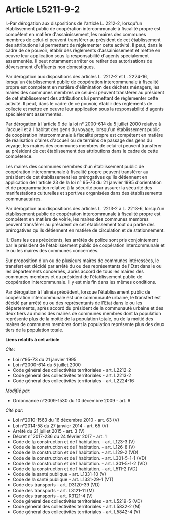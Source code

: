 # Article L5211-9-2

I.-Par dérogation aux dispositions de l'article L. 2212-2, lorsqu'un établissement public de coopération intercommunale à
fiscalité propre est compétent en matière d'assainissement, les maires des communes membres de celui-ci peuvent transférer au
président de cet établissement des attributions lui permettant de réglementer cette activité. Il peut, dans le cadre de ce
pouvoir, établir des règlements d'assainissement et mettre en oeuvre leur application sous la responsabilité d'agents
spécialement assermentés. Il peut notamment arrêter ou retirer des autorisations de déversement d'effluents non domestiques. 

Par dérogation aux dispositions des articles L. 2212-2 et L. 2224-16, lorsqu'un établissement public de coopération
intercommunale à fiscalité propre est compétent en matière d'élimination des déchets ménagers, les maires des communes
membres de celui-ci peuvent transférer au président de cet établissement des attributions lui permettant de réglementer cette
activité. Il peut, dans le cadre de ce pouvoir, établir des règlements de collecte et mettre en oeuvre leur application sous
la responsabilité d'agents spécialement assermentés. 

Par dérogation à l'article 9 de la loi n° 2000-614 du 5 juillet 2000 relative à l'accueil et à l'habitat des gens du voyage,
lorsqu'un établissement public de coopération intercommunale à fiscalité propre est compétent en matière de réalisation
d'aires d'accueil ou de terrains de passage des gens du voyage, les maires des communes membres de celui-ci peuvent
transférer au président de cet établissement des attributions dans le cadre de cette compétence. 

Les maires des communes membres d'un établissement public de coopération intercommunale à fiscalité propre peuvent transférer
au président de cet établissement les prérogatives qu'ils détiennent en application de l'article 23 de la loi n° 95-73 du 21
janvier 1995 d'orientation et de programmation relative à la sécurité pour assurer la sécurité des manifestations culturelles
et sportives organisées dans des établissements communautaires. 

Par dérogation aux dispositions des articles L. 2213-2 à L. 2213-6, lorsqu'un établissement public de coopération
intercommunale à fiscalité propre est compétent en matière de voirie, les maires des communes membres peuvent transférer au
président de cet établissement tout ou partie des prérogatives qu'ils détiennent en matière de circulation et de
stationnement. 

II.-Dans les cas précédents, les arrêtés de police sont pris conjointement par le président de l'établissement public de
coopération intercommunale et le ou les maires des communes concernées. 

Sur proposition d'un ou de plusieurs maires de communes intéressées, le transfert est décidé par arrêté du ou des
représentants de l'Etat dans le ou les départements concernés, après accord de tous les maires des communes membres et du
président de l'établissement public de coopération intercommunale. Il y est mis fin dans les mêmes conditions. 

Par dérogation à l'alinéa précédent, lorsque l'établissement public de coopération intercommunale est une communauté urbaine,
le transfert est décidé par arrêté du ou des représentants de l'Etat dans le ou les départements, après accord du président
de la communauté urbaine et des deux tiers au moins des maires de communes membres dont la population représente plus de la
moitié de la population totale, ou de la moitié des maires de communes membres dont la population représente plus des deux
tiers de la population totale.

**Liens relatifs à cet article**

_Cite_:

  - Loi n°95-73 du 21 janvier 1995
  - Loi n°2000-614 du 5 juillet 2000
  - Code général des collectivités territoriales - art. L2212-2
  - Code général des collectivités territoriales - art. L2213-2
  - Code général des collectivités territoriales - art. L2224-16

_Modifié par_:

  - Ordonnance n°2009-1530 du 10 décembre 2009 - art. 6

_Cité par_:

  - Loi n°2010-1563 du 16 décembre 2010 - art. 63 (V)
  - Loi n°2014-58 du 27 janvier 2014 - art. 65 (V)
  - Arrêté du 21 juillet 2015 - art. 3 (V)
  - Décret n°2017-236 du 24 février 2017 - art. 1
  - Code de la construction et de l'habitation. - art. L123-3 (V)
  - Code de la construction et de l'habitation. - art. L126-8 (V)
  - Code de la construction et de l'habitation. - art. L129-2 (VD)
  - Code de la construction et de l'habitation. - art. L301-5-1-1 (VD)
  - Code de la construction et de l'habitation. - art. L301-5-1-2 (VD)
  - Code de la construction et de l'habitation. - art. L511-2 (VD)
  - Code de la santé publique - art. L1331-10 (V)
  - Code de la santé publique - art. L1331-29-1 (VT)
  - Code des transports - art. D3120-39 (VD)
  - Code des transports - art. L3121-11 (M)
  - Code des transports - art. R3121-4 (V)
  - Code général des collectivités territoriales - art. L5219-5 (VD)
  - Code général des collectivités territoriales - art. L5832-2 (M)
  - Code général des collectivités territoriales - art. L5842-4 (V)
